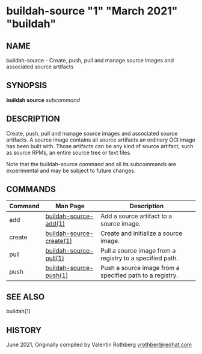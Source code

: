 # buildah-source "1" "March 2021" "buildah"

## NAME
buildah\-source - Create, push, pull and manage source images and associated source artifacts

## SYNOPSIS
**buildah source** *subcommand*

## DESCRIPTION
Create, push, pull and manage source images and associated source artifacts.  A
source image contains all source artifacts an ordinary OCI image has been built
with.  Those artifacts can be any kind of source artifact, such as source RPMs,
an entire source tree or text files.

Note that the buildah-source command and all its subcommands are experimental
and may be subject to future changes.

## COMMANDS

| Command  | Man Page                                               | Description                                                |
| -------- | ------------------------------------------------------ | ---------------------------------------------------------- |
| add      | [buildah-source-add(1)](buildah-source-add.1.md)       | Add a source artifact to a source image.                   |
| create   | [buildah-source-create(1)](buildah-source-create.1.md) | Create and initialize a source image.                      |
| pull     | [buildah-source-pull(1)](buildah-source-pull.1.md)     | Pull a source image from a registry to a specified path.   |
| push     | [buildah-source-push(1)](buildah-source-push.1.md)     | Push a source image from a specified path to a registry.   |

## SEE ALSO
buildah(1)

## HISTORY
June 2021, Originally compiled by Valentin Rothberg <vrothber@redhat.com>
